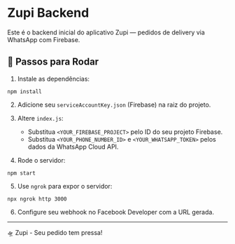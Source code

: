 
# Zupi Backend

Este é o backend inicial do aplicativo Zupi — pedidos de delivery via WhatsApp com Firebase.

## 🚀 Passos para Rodar

1. Instale as dependências:
```
npm install
```

2. Adicione seu `serviceAccountKey.json` (Firebase) na raiz do projeto.

3. Altere `index.js`:
   - Substitua `<YOUR_FIREBASE_PROJECT>` pelo ID do seu projeto Firebase.
   - Substitua `<YOUR_PHONE_NUMBER_ID>` e `<YOUR_WHATSAPP_TOKEN>` pelos dados da WhatsApp Cloud API.

4. Rode o servidor:
```
npm start
```

5. Use `ngrok` para expor o servidor:
```
npx ngrok http 3000
```

6. Configure seu webhook no Facebook Developer com a URL gerada.

---

🛸 Zupi - Seu pedido tem pressa!
